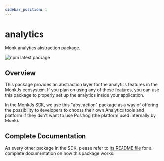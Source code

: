 ```yaml
---
sidebar_position: 1
---
```


# analytics
Monk analytics abstraction package.

![npm latest package](https://img.shields.io/npm/v/@monkvision/analytics/latest.svg)

## Overview
This package provides an abstraction layer for the analytics features in the MonkJs ecosystem. If you plan on using any
of these features, you can use this package to properly set up the analytics inside your application.

In the MonkJs SDK, we use this "abstraction" package as a way of offering the possibility to developers to choose their
own Analytics tools and platform if they don't want to use Posthog (the platform used internally by Monk).

## Complete Documentation
As every other package in the SDK, please refer to
[its README file](https://github.com/monkvision/monkjs/blob/main/packages/analytics/README.md) for a complete
documentation on how this package works.
